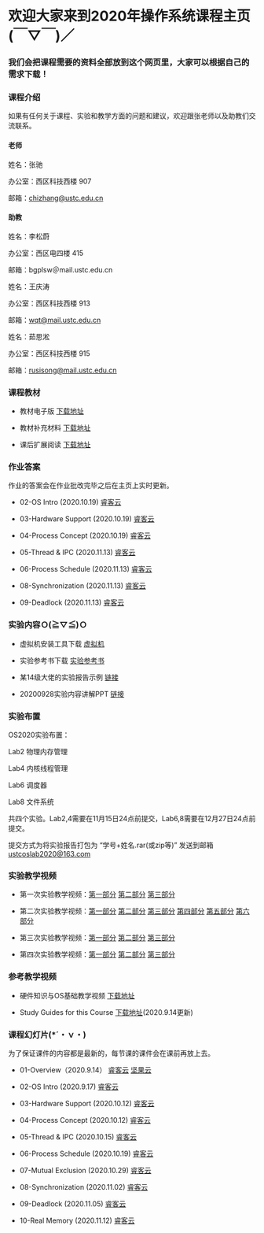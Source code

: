 #      欢迎大家来到2020年操作系统课程主页(￣▽￣)／
###    我们会把课程需要的资料全部放到这个网页里，大家可以根据自己的需求下载！

### 课程介绍

如果有任何关于课程、实验和教学方面的问题和建议，欢迎跟张老师以及助教们交流联系。

#### 老师
姓名：张驰 

办公室：西区科技西楼 907

邮箱：chizhang@ustc.edu.cn

#### 助教
姓名：李松蔚 

办公室：西区电四楼 415

邮箱：bgplsw＠mail.ustc.edu.cn

姓名：王庆涛

办公室：西区科技西楼 913

邮箱：wqt@mail.ustc.edu.cn

姓名：茹思淞

办公室：西区科技西楼 915

邮箱：rusisong@mail.ustc.edu.cn


### 课程教材
* 教材电子版 [下载地址](https://rec.ustc.edu.cn/share/980be180-f109-11ea-907f-8dd1dfcb2512)

* 教材补充材料 [下载地址](https://rec.ustc.edu.cn/share/d1880f40-f109-11ea-a49b-257f9e21ece8)

* 课后扩展阅读 [下载地址](https://rec.ustc.edu.cn/share/54a6ae80-f10a-11ea-9e24-2d9a9d13efb9)

### 作业答案

作业的答案会在作业批改完毕之后在主页上实时更新。

* 02-OS Intro (2020.10.19) [睿客云](https://rec.ustc.edu.cn/share/6ed6c730-11ff-11eb-909b-b1abf2fc8786)

* 03-Hardware Support (2020.10.19) [睿客云](https://rec.ustc.edu.cn/share/8b6a4890-11ff-11eb-8364-e7002672d767)

* 04-Process Concept (2020.10.19) [睿客云](https://rec.ustc.edu.cn/share/a35dbdc0-11ff-11eb-9364-db6b8119d8b6)

* 05-Thread & IPC (2020.11.13) [睿客云](https://rec.ustc.edu.cn/share/0cc97b10-24eb-11eb-9c6c-1de7d688a8b7)

* 06-Process Schedule (2020.11.13) [睿客云](https://rec.ustc.edu.cn/share/e8479560-24ea-11eb-bf1c-2920a8bfa579)

* 08-Synchronization (2020.11.13) [睿客云](https://rec.ustc.edu.cn/share/513892d0-24ed-11eb-a4b5-1bc5fc744a51)

* 09-Deadlock (2020.11.13) [睿客云](https://rec.ustc.edu.cn/share/25b5dcc0-24eb-11eb-97f9-c317af655381)


### 实验内容Ｏ(≧▽≦)Ｏ

* 虚拟机安装工具下载 [虚拟机](https://rec.ustc.edu.cn/share/a81466b0-e14a-11ea-9165-754326c34647) 

* 实验参考书下载 [实验参考书](https://rec.ustc.edu.cn/share/1e04a830-f10f-11ea-bd51-0946cf0407d9) 

* 某14级大佬的实验报告示例 [链接](https://rec.ustc.edu.cn/share/d85e4760-f807-11ea-a05a-03fe566e9296)

* 20200928实验内容讲解PPT [链接](https://rec.ustc.edu.cn/share/d89f5620-fe61-11ea-ba64-c55655d79c23)

### 实验布置

OS2020实验布置：

Lab2 物理内存管理

Lab4 内核线程管理

Lab6 调度器

Lab8 文件系统

共四个实验。Lab2,4需要在11月15日24点前提交，Lab6,8需要在12月27日24点前提交。

提交方式为将实验报告打包为 “学号+姓名.rar(或zip等)” 发送到邮箱 ustcoslab2020@163.com

### 实验教学视频

* 第一次实验教学视频：[第一部分](https://www.bilibili.com/video/av32411771/?p=1 "Title") [第二部分](https://www.bilibili.com/video/av32411771/?p=2 "Title") [第三部分](https://www.bilibili.com/video/av32411771/?p=3 "Title")

* 第二次实验教学视频：[第一部分](https://www.bilibili.com/video/av32411771/?p=4 "Title") [第二部分](https://www.bilibili.com/video/av32411771/?p=5 "Title") [第三部分](https://www.bilibili.com/video/av32411771/?p=6 "Title") [第四部分](https://www.bilibili.com/video/av32411771/?p=7 "Title") [第五部分](https://www.bilibili.com/video/av32411771/?p=8 "Title") [第六部分](https://www.bilibili.com/video/av32411771/?p=9 "Title")

* 第三次实验教学视频：[第一部分](https://www.bilibili.com/video/av32411771/?p=10 "Title") [第二部分](https://www.bilibili.com/video/av32411771/?p=11 "Title") [第三部分](https://www.bilibili.com/video/av32411771/?p=12 "Title")

* 第四次实验教学视频：[第一部分](https://www.bilibili.com/video/av32411771/?p=13 "Title") [第二部分](https://www.bilibili.com/video/av32411771/?p=14 "Title") [第三部分](https://www.bilibili.com/video/av32411771/?p=15 "Title")



### 参考教学视频

* 硬件知识与OS基础教学视频 [下载地址](https://rec.ustc.edu.cn/share/0806a9c0-f10c-11ea-9afd-a767aeed85f7)

* Study Guides for this Course [下载地址](https://rec.ustc.edu.cn/share/680bd780-f652-11ea-8381-eb5a788f739e)(2020.9.14更新)




### 课程幻灯片(*´・ｖ・)

为了保证课件的内容都是最新的，每节课的课件会在课前再放上去。

* 01-Overview（2020.9.14） [睿客云](https://rec.ustc.edu.cn/share/ee63d890-f62b-11ea-ab13-9567955c787e) [坚果云](https://www.jianguoyun.com/p/DZdujK8Q2qngBxihm70D)

* 02-OS Intro (2020.9.17) [睿客云](https://rec.ustc.edu.cn/share/5fc307f0-f888-11ea-9368-872fc20c8a68)

* 03-Hardware Support (2020.10.12) [睿客云](https://rec.ustc.edu.cn/share/ace74710-0c49-11eb-a4bb-9f0f57e5535b)

* 04-Process Concept (2020.10.12) [睿客云](https://rec.ustc.edu.cn/share/b9678390-0c49-11eb-a7c7-d5067698400e)

* 05-Thread & IPC (2020.10.15) [睿客云](https://rec.ustc.edu.cn/share/1ac7e5b0-0ea3-11eb-bccd-354234964e2e)

* 06-Process Schedule (2020.10.19) [睿客云](https://rec.ustc.edu.cn/share/b0c520a0-11d1-11eb-94e9-89fb073fb0a3)

* 07-Mutual Exclusion (2020.10.29) [睿客云](https://rec.ustc.edu.cn/share/82efbc60-19a2-11eb-9ec4-ad8927e559de)

* 08-Synchronization (2020.11.02) [睿客云](https://rec.ustc.edu.cn/share/889fc3e0-1cd2-11eb-85bb-fbe0a7c392d2)

* 09-Deadlock (2020.11.05) [睿客云](https://rec.ustc.edu.cn/share/cd896120-1f1a-11eb-a687-a3825bf6cf5f)

* 10-Real Memory (2020.11.12) [睿客云](https://rec.ustc.edu.cn/share/ac90f3d0-24a3-11eb-9640-816016fcc20e)
